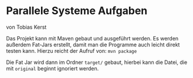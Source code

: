 # Parallele Systeme Aufgaben
von Tobias Kerst

Das Projekt kann mit Maven gebaut und ausgeführt werden. Es werden außerdem Fat-Jars erstellt, damit man die Programme auch leicht direkt testen kann. Hierzu reicht der Aufruf von:
```mvn package ```

Die Fat Jar wird dann im Ordner `target/` gebaut, hierbei kann die Datei, die mit `original` beginnt ignoriert werden.
